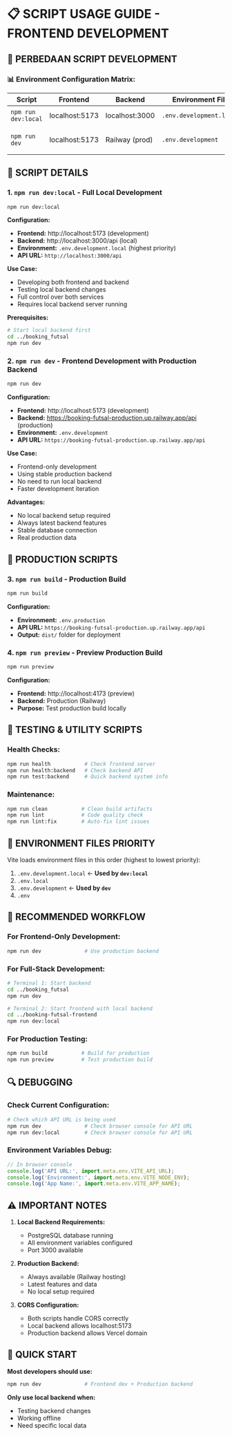 # 📋 SCRIPT USAGE GUIDE - FRONTEND DEVELOPMENT

## 🎯 **PERBEDAAN SCRIPT DEVELOPMENT**

### **📊 Environment Configuration Matrix:**

| Script | Frontend | Backend | Environment File | Use Case |
|--------|----------|---------|------------------|----------|
| `npm run dev:local` | localhost:5173 | localhost:3000 | `.env.development.local` | Full local development |
| `npm run dev` | localhost:5173 | Railway (prod) | `.env.development` | Frontend dev + Stable backend |

## 🔧 **SCRIPT DETAILS**

### **1. `npm run dev:local` - Full Local Development**
```bash
npm run dev:local
```
**Configuration:**
- **Frontend:** http://localhost:5173 (development)
- **Backend:** http://localhost:3000/api (local)
- **Environment:** `.env.development.local` (highest priority)
- **API URL:** `http://localhost:3000/api`

**Use Case:**
- Developing both frontend and backend
- Testing local backend changes
- Full control over both services
- Requires local backend server running

**Prerequisites:**
```bash
# Start local backend first
cd ../booking_futsal
npm run dev
```

### **2. `npm run dev` - Frontend Development with Production Backend**
```bash
npm run dev
```
**Configuration:**
- **Frontend:** http://localhost:5173 (development)
- **Backend:** https://booking-futsal-production.up.railway.app/api (production)
- **Environment:** `.env.development`
- **API URL:** `https://booking-futsal-production.up.railway.app/api`

**Use Case:**
- Frontend-only development
- Using stable production backend
- No need to run local backend
- Faster development iteration

**Advantages:**
- No local backend setup required
- Always latest backend features
- Stable database connection
- Real production data

## 🚀 **PRODUCTION SCRIPTS**

### **3. `npm run build` - Production Build**
```bash
npm run build
```
**Configuration:**
- **Environment:** `.env.production`
- **API URL:** `https://booking-futsal-production.up.railway.app/api`
- **Output:** `dist/` folder for deployment

### **4. `npm run preview` - Preview Production Build**
```bash
npm run preview
```
**Configuration:**
- **Frontend:** http://localhost:4173 (preview)
- **Backend:** Production (Railway)
- **Purpose:** Test production build locally

## 🧪 **TESTING & UTILITY SCRIPTS**

### **Health Checks:**
```bash
npm run health           # Check frontend server
npm run health:backend   # Check backend API
npm run test:backend     # Quick backend system info
```

### **Maintenance:**
```bash
npm run clean           # Clean build artifacts
npm run lint            # Code quality check
npm run lint:fix        # Auto-fix lint issues
```

## 📁 **ENVIRONMENT FILES PRIORITY**

Vite loads environment files in this order (highest to lowest priority):

1. `.env.development.local` ← **Used by `dev:local`**
2. `.env.local`
3. `.env.development` ← **Used by `dev`**
4. `.env`

## 🎯 **RECOMMENDED WORKFLOW**

### **For Frontend-Only Development:**
```bash
npm run dev              # Use production backend
```

### **For Full-Stack Development:**
```bash
# Terminal 1: Start backend
cd ../booking_futsal
npm run dev

# Terminal 2: Start frontend with local backend
cd ../booking-futsal-frontend
npm run dev:local
```

### **For Production Testing:**
```bash
npm run build           # Build for production
npm run preview         # Test production build
```

## 🔍 **DEBUGGING**

### **Check Current Configuration:**
```bash
# Check which API URL is being used
npm run dev              # Check browser console for API URL
npm run dev:local        # Check browser console for API URL
```

### **Environment Variables Debug:**
```javascript
// In browser console
console.log('API URL:', import.meta.env.VITE_API_URL);
console.log('Environment:', import.meta.env.VITE_NODE_ENV);
console.log('App Name:', import.meta.env.VITE_APP_NAME);
```

## ⚠️ **IMPORTANT NOTES**

1. **Local Backend Requirements:**
   - PostgreSQL database running
   - All environment variables configured
   - Port 3000 available

2. **Production Backend:**
   - Always available (Railway hosting)
   - Latest features and data
   - No local setup required

3. **CORS Configuration:**
   - Both scripts handle CORS correctly
   - Local backend allows localhost:5173
   - Production backend allows Vercel domain

## 🎉 **QUICK START**

**Most developers should use:**
```bash
npm run dev              # Frontend dev + Production backend
```

**Only use local backend when:**
- Testing backend changes
- Working offline
- Need specific local data

